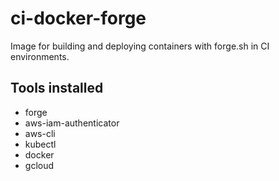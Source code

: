 # ci-docker-forge
Image for building and deploying containers with forge.sh in CI environments.

## Tools installed

- forge
- aws-iam-authenticator
- aws-cli
- kubectl
- docker
- gcloud

